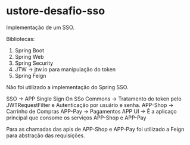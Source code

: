# ustore-desafio-sso

Implementação de um SSO.

Bibliotecas:
1. Spring Boot
2. Spring Web
3. Spring Security
4. JTW -> jtw.io para manipulação do token
5. Spring Feign

Não foi utilizado a implementação do Spring SSO.

SSO -> APP Single Sign On
SSo Commons -> Tratamento do token pelo JWTRequestFilter e Autenticação por usuário e senha.
APP-Shop -> Carrinho de Compras
APP-Pay -> Pagamentos
APP UI -> È a aplicaço principal que consome os serviços APP-Shop e APP-Pay

Para as chamadas das apis de APP-Shop e APP-Pay foi utilizado a Feign para abstração das requisições.
